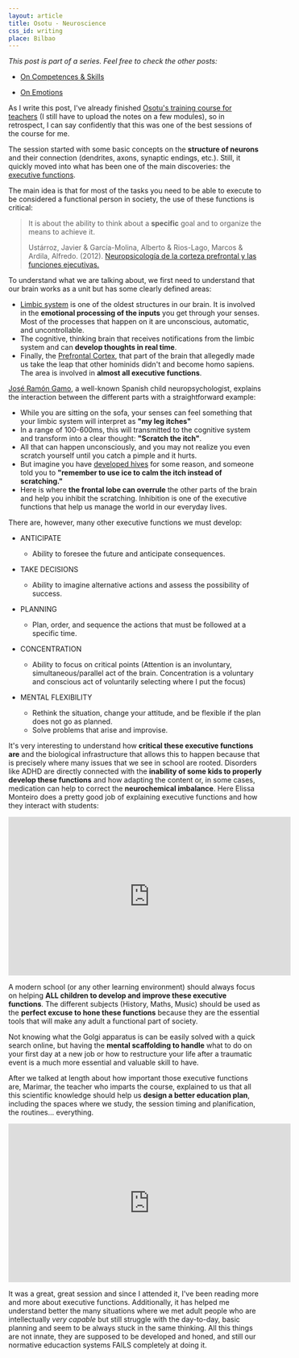 ```yaml
---
layout: article
title: Osotu - Neuroscience
css_id: writing
place: Bilbao
---
```


_This post is part of a series. Feel free to check the other posts:_

- [On Competences & Skills](https://aitor.is/writing-on/Osotu-learning-session-one)

- [On Emotions](https://aitor.is/writing-on/osotu-learning-session-two)

As I write this post, I've already finished [Osotu's training course for teachers](https://fundazioa-osotu-org.translate.goog/talleres/?_x_tr_sl=es&_x_tr_tl=en&_x_tr_hl=en-US&_x_tr_pto=wapp) (I still have to upload the notes on a few modules), so in retrospect, I can say confidently that this was one of the best sessions of the course for me.

The session started with some basic concepts on the **structure of neurons** and their connection (dendrites, axons, synaptic endings, etc.). Still, it quickly moved into what has been one of the main discoveries: the [executive functions](https://www.wikiwand.com/en/Executive_functions).

The main idea is that for most of the tasks you need to be able to execute to be considered a functional person in society, the use of these functions is critical:

> It is about the ability to think about a **specific** goal and to organize the means to achieve it.
>
> Ustárroz, Javier & García-Molina, Alberto & Rios-Lago, Marcos & Ardila, Alfredo. (2012). [Neuropsicología de la corteza prefrontal y las funciones ejecutivas.](https://www.researchgate.net/publication/266563587_Neuropsicologia_de_la_corteza_prefrontal_y_las_funciones_ejecutivas)

To understand what we are talking about, we first need to understand that our brain works as a unit but has some clearly defined areas:

- [Limbic system](https://www.wikiwand.com/en/Limbic_system) is one of the oldest structures in our brain. It is involved in the **emotional processing of the inputs** you get through your senses. Most of the processes that happen on it are unconscious, automatic, and uncontrollable.
- The cognitive, thinking brain that receives notifications from the limbic system and can **develop thoughts in real time**.
- Finally, the [Prefrontal Cortex](https://www.wikiwand.com/en/Prefrontal_cortex), that part of the brain that allegedly made us take the leap that other hominids didn't and become homo sapiens. The area is involved in **almost all executive functions**.

[José Ramón Gamo](https://integratek.es/curriculum-jose-ramon-gamo/), a well-known Spanish child neuropsychologist, explains the interaction between the different parts with a straightforward example:

- While you are sitting on the sofa, your senses can feel something that your limbic system will interpret as **"my leg itches"**
- In a range of 100-600ms, this will transmitted to the cognitive system and transform into a clear thought: **"Scratch the itch"**.
- All that can happen unconsciously, and you may not realize you even scratch yourself until you catch a pimple and it hurts.
- But imagine you have [developed hives](https://www.wikiwand.com/en/Hives) for some reason, and someone told you to **"remember to use ice to calm the itch instead of scratching."**
- Here is where **the frontal lobe can overrule** the other parts of the brain and help you inhibit the scratching. Inhibition is one of the executive functions that help us manage the world in our everyday lives.


There are, however, many other executive functions we must develop:

- ANTICIPATE
  - Ability to foresee the future and anticipate consequences.

- TAKE DECISIONS
  - Ability to imagine alternative actions and assess the possibility of success.

- PLANNING
  - Plan, order, and sequence the actions that must be followed at a specific time.

- CONCENTRATION
  - Ability to focus on critical points (Attention is an involuntary, simultaneous/parallel act of the brain. Concentration is a voluntary and conscious act of voluntarily selecting where I put the focus)

- MENTAL FLEXIBILITY
  - Rethink the situation, change your attitude, and be flexible if the plan does not go as planned.
  - Solve problems that arise and improvise.

It's very interesting to understand how **critical these executive functions are** and the biological infrastructure that allows this to happen because that is precisely where many issues that we see in school are rooted. Disorders like ADHD are directly connected with the **inability of some kids to properly develop these functions** and how adapting the content or, in some cases, medication can help to correct the **neurochemical imbalance**. Here Elissa Monteiro does a pretty good job of explaining executive functions and how they interact with students:

<iframe width="560" height="315" src="https://www.youtube.com/embed/x2r6Nq2WUFE?si=sWpOIf0n0Vqen5l2" title="YouTube video player" frameborder="0" allow="accelerometer; autoplay; clipboard-write; encrypted-media; gyroscope; picture-in-picture; web-share" referrerpolicy="strict-origin-when-cross-origin" allowfullscreen></iframe>

A modern school (or any other learning environment) should always focus on helping **ALL children to develop and improve these executive functions**. The different subjects (History, Maths, Music) should be used as the **perfect excuse to hone these functions** because they are the essential tools that will make any adult a functional part of society.

Not knowing what the Golgi apparatus is can be easily solved with a quick search online, but having the **mental scaffolding to handle** what to do on your first day at a new job or how to restructure your life after a traumatic event is a much more essential and valuable skill to have.

After we talked at length about how important those executive functions are, Marimar, the teacher who imparts the course, explained to us that all this scientific knowledge should help us **design a better education plan**, including the spaces where we study, the session timing and planification, the routines... everything.

<iframe width="560" height="315" src="https://www.youtube.com/embed/efCq_vHUMqs?si=oTzqzdHoRStAzPg6" title="YouTube video player" frameborder="0" allow="accelerometer; autoplay; clipboard-write; encrypted-media; gyroscope; picture-in-picture; web-share" referrerpolicy="strict-origin-when-cross-origin" allowfullscreen></iframe>

It was a great, great session and since I attended it, I've been reading more and more about executive functions. Additionally, it has helped me understand better the many situations where we met adult people who are intellectually _very capable_ but still struggle with the day-to-day, basic planning and seem to be always stuck in the same thinking. All this things are not innate, they are supposed to be developed and honed, and still our normative educaction systems FAILS completely at doing it.
